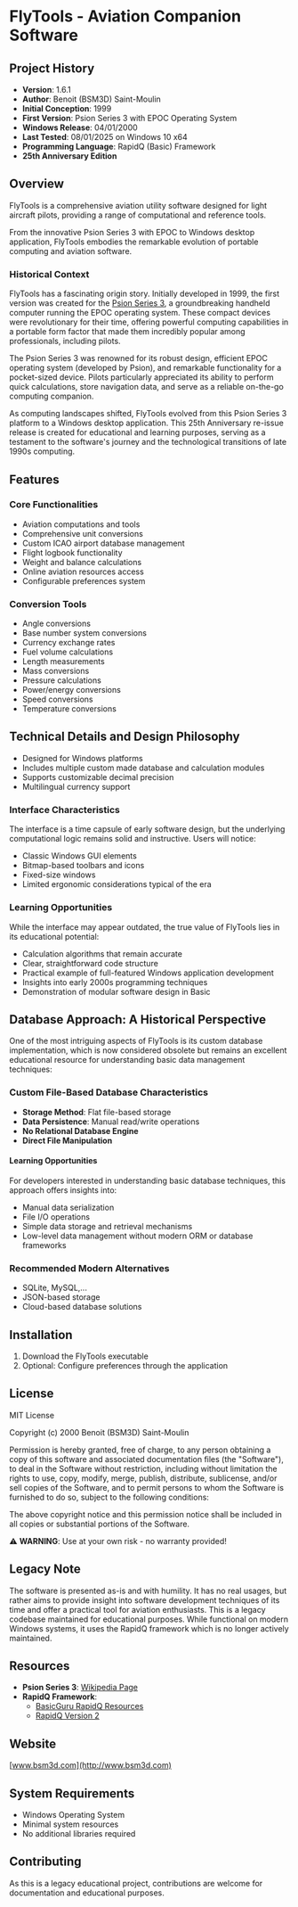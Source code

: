 # FlyTools - Aviation Companion Software

## Project History
- **Version**: 1.6.1
- **Author**: Benoit (BSM3D) Saint-Moulin
- **Initial Conception**: 1999
- **First Version**: Psion Series 3 with EPOC Operating System
- **Windows Release**: 04/01/2000
- **Last Tested**: 08/01/2025 on Windows 10 x64
- **Programming Language**: RapidQ (Basic) Framework
- **25th Anniversary Edition**

## Overview

FlyTools is a comprehensive aviation utility software designed for light aircraft pilots, providing a range of computational and reference tools.

From the innovative Psion Series 3 with EPOC to Windows desktop application, FlyTools embodies the remarkable evolution of portable computing and aviation software.

### Historical Context
FlyTools has a fascinating origin story. Initially developed in 1999, the first version was created for the [Psion Series 3](https://en.wikipedia.org/wiki/Psion_Series_3), a groundbreaking handheld computer running the EPOC operating system. These compact devices were revolutionary for their time, offering powerful computing capabilities in a portable form factor that made them incredibly popular among professionals, including pilots.

The Psion Series 3 was renowned for its robust design, efficient EPOC operating system (developed by Psion), and remarkable functionality for a pocket-sized device. Pilots particularly appreciated its ability to perform quick calculations, store navigation data, and serve as a reliable on-the-go computing companion.

As computing landscapes shifted, FlyTools evolved from this Psion Series 3 platform to a Windows desktop application. This 25th Anniversary re-issue release is created for educational and learning purposes, serving as a testament to the software's journey and the technological transitions of late 1990s computing.

## Features

### Core Functionalities
- Aviation computations and tools
- Comprehensive unit conversions
- Custom ICAO airport database management
- Flight logbook functionality
- Weight and balance calculations
- Online aviation resources access
- Configurable preferences system

### Conversion Tools
- Angle conversions
- Base number system conversions
- Currency exchange rates
- Fuel volume calculations
- Length measurements
- Mass conversions
- Pressure calculations
- Power/energy conversions
- Speed conversions
- Temperature conversions

## Technical Details and Design Philosophy
- Designed for Windows platforms
- Includes multiple custom made database and calculation modules
- Supports customizable decimal precision
- Multilingual currency support

### Interface Characteristics
The interface is a time capsule of early software design, but the underlying computational logic remains solid and instructive.
Users will notice:
- Classic Windows GUI elements
- Bitmap-based toolbars and icons
- Fixed-size windows
- Limited ergonomic considerations typical of the era

### Learning Opportunities
While the interface may appear outdated, the true value of FlyTools lies in its educational potential:
- Calculation algorithms that remain accurate
- Clear, straightforward code structure
- Practical example of full-featured Windows application development
- Insights into early 2000s programming techniques
- Demonstration of modular software design in Basic

## Database Approach: A Historical Perspective

One of the most intriguing aspects of FlyTools is its custom database implementation, which is now considered obsolete but remains an excellent educational resource for understanding basic data management techniques:

### Custom File-Based Database Characteristics
- **Storage Method**: Flat file-based storage
- **Data Persistence**: Manual read/write operations
- **No Relational Database Engine**
- **Direct File Manipulation**

#### Learning Opportunities
For developers interested in understanding basic database techniques, this approach offers insights into:
- Manual data serialization
- File I/O operations
- Simple data storage and retrieval mechanisms
- Low-level data management without modern ORM or database frameworks

### Recommended Modern Alternatives
- SQLite, MySQL,...
- JSON-based storage
- Cloud-based database solutions

## Installation
1. Download the FlyTools executable
2. Optional: Configure preferences through the application

## License
MIT License

Copyright (c) 2000 Benoit (BSM3D) Saint-Moulin

Permission is hereby granted, free of charge, to any person obtaining a copy
of this software and associated documentation files (the "Software"), to deal
in the Software without restriction, including without limitation the rights
to use, copy, modify, merge, publish, distribute, sublicense, and/or sell
copies of the Software, and to permit persons to whom the Software is
furnished to do so, subject to the following conditions:

The above copyright notice and this permission notice shall be included in all
copies or substantial portions of the Software.

⚠️ **WARNING**: Use at your own risk - no warranty provided!

## Legacy Note
The software is presented as-is and with humility. It has no real usages, but rather aims to provide insight into software development techniques of its time and offer a practical tool for aviation enthusiasts. This is a legacy codebase maintained for educational purposes. While functional on modern Windows systems, it uses the RapidQ framework which is no longer actively maintained. 

## Resources
- **Psion Series 3**: [Wikipedia Page](https://en.wikipedia.org/wiki/Psion_Series_3)
- **RapidQ Framework**:
  * [BasicGuru RapidQ Resources](https://basicguru.com/rapidq/)
  * [RapidQ Version 2](https://rapidq.phatcode.net/)

## Website
[www.bsm3d.com](http://www.bsm3d.com)

## System Requirements
- Windows Operating System
- Minimal system resources
- No additional libraries required

## Contributing
As this is a legacy educational project, contributions are welcome for documentation and educational purposes.
